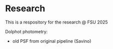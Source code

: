 # Research

This is a respository for the research @ FSU 2025

Dolphot photometry:

- old PSF from original pipeline (Savino)
